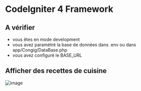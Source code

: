 # CodeIgniter 4 Framework


## A vérifier

- vous êtes en mode development
- vous avez paramètré la base de données dans .env ou dans app/Congig/DataBase.php
- vous avez configuré le BASE_URL



## Afficher des recettes de cuisine

![image](https://user-images.githubusercontent.com/51907114/109816795-6edab200-7c31-11eb-8ed7-1e6f7c3f34af.png)
